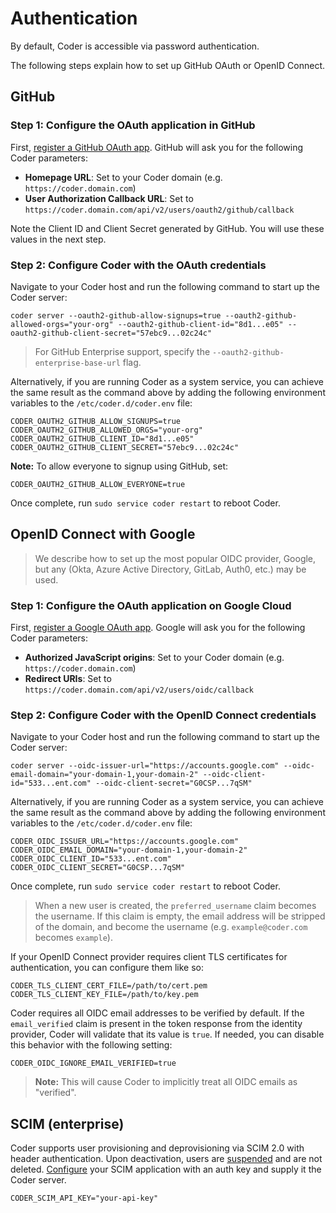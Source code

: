 # Authentication

By default, Coder is accessible via password authentication.

The following steps explain how to set up GitHub OAuth or OpenID Connect.

## GitHub

### Step 1: Configure the OAuth application in GitHub

First, [register a GitHub OAuth app](https://developer.github.com/apps/building-oauth-apps/creating-an-oauth-app/). GitHub will ask you for the following Coder parameters:

- **Homepage URL**: Set to your Coder domain (e.g. `https://coder.domain.com`)
- **User Authorization Callback URL**: Set to `https://coder.domain.com/api/v2/users/oauth2/github/callback`

Note the Client ID and Client Secret generated by GitHub. You will use these
values in the next step.

### Step 2: Configure Coder with the OAuth credentials

Navigate to your Coder host and run the following command to start up the Coder
server:

```console
coder server --oauth2-github-allow-signups=true --oauth2-github-allowed-orgs="your-org" --oauth2-github-client-id="8d1...e05" --oauth2-github-client-secret="57ebc9...02c24c"
```

> For GitHub Enterprise support, specify the `--oauth2-github-enterprise-base-url` flag.

Alternatively, if you are running Coder as a system service, you can achieve the
same result as the command above by adding the following environment variables
to the `/etc/coder.d/coder.env` file:

```console
CODER_OAUTH2_GITHUB_ALLOW_SIGNUPS=true
CODER_OAUTH2_GITHUB_ALLOWED_ORGS="your-org"
CODER_OAUTH2_GITHUB_CLIENT_ID="8d1...e05"
CODER_OAUTH2_GITHUB_CLIENT_SECRET="57ebc9...02c24c"
```

**Note:** To allow everyone to signup using GitHub, set:

```console
CODER_OAUTH2_GITHUB_ALLOW_EVERYONE=true
```

Once complete, run `sudo service coder restart` to reboot Coder.

## OpenID Connect with Google

> We describe how to set up the most popular OIDC provider, Google, but any (Okta, Azure Active Directory, GitLab, Auth0, etc.) may be used.

### Step 1: Configure the OAuth application on Google Cloud

First, [register a Google OAuth app](https://support.google.com/cloud/answer/6158849?hl=en). Google will ask you for the following Coder parameters:

- **Authorized JavaScript origins**: Set to your Coder domain (e.g. `https://coder.domain.com`)
- **Redirect URIs**: Set to `https://coder.domain.com/api/v2/users/oidc/callback`

### Step 2: Configure Coder with the OpenID Connect credentials

Navigate to your Coder host and run the following command to start up the Coder
server:

```console
coder server --oidc-issuer-url="https://accounts.google.com" --oidc-email-domain="your-domain-1,your-domain-2" --oidc-client-id="533...ent.com" --oidc-client-secret="G0CSP...7qSM"
```

Alternatively, if you are running Coder as a system service, you can achieve the
same result as the command above by adding the following environment variables
to the `/etc/coder.d/coder.env` file:

```console
CODER_OIDC_ISSUER_URL="https://accounts.google.com"
CODER_OIDC_EMAIL_DOMAIN="your-domain-1,your-domain-2"
CODER_OIDC_CLIENT_ID="533...ent.com"
CODER_OIDC_CLIENT_SECRET="G0CSP...7qSM"
```

Once complete, run `sudo service coder restart` to reboot Coder.

> When a new user is created, the `preferred_username` claim becomes the username. If this claim is empty, the email address will be stripped of the domain, and become the username (e.g. `example@coder.com` becomes `example`).

If your OpenID Connect provider requires client TLS certificates for authentication, you can configure them like so:

```console
CODER_TLS_CLIENT_CERT_FILE=/path/to/cert.pem
CODER_TLS_CLIENT_KEY_FILE=/path/to/key.pem
```

Coder requires all OIDC email addresses to be verified by default. If the `email_verified` claim is present in the token response from the identity provider, Coder will validate that its value is `true`.
If needed, you can disable this behavior with the following setting:

```console
CODER_OIDC_IGNORE_EMAIL_VERIFIED=true
```

> **Note:** This will cause Coder to implicitly treat all OIDC emails as "verified".

## SCIM (enterprise)

Coder supports user provisioning and deprovisioning via SCIM 2.0 with header
authentication. Upon deactivation, users are [suspended](./users.md#suspend-a-user)
and are not deleted. [Configure](./configure.md) your SCIM application with an
auth key and supply it the Coder server.

```console
CODER_SCIM_API_KEY="your-api-key"
```
